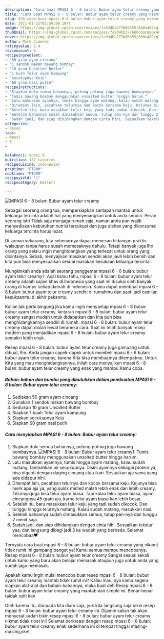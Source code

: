```yaml
---
description: "Cara buat MPASI 6 - 8 bulan: Bubur ayam telur creamy yang nikmat Untuk Jualan"
title: "Cara buat MPASI 6 - 8 bulan: Bubur ayam telur creamy yang nikmat Untuk Jualan"
slug: 698-cara-buat-mpasi-6-8-bulan-bubur-ayam-telur-creamy-yang-nikmat-untuk-jualan
date: 2021-01-21T05:59:00.107Z
image: https://img-global.cpcdn.com/recipes/fa9d4bb277b00b59/680x482cq70/mpasi-6-8-bulan-bubur-ayam-telur-creamy-foto-resep-utama.jpg
thumbnail: https://img-global.cpcdn.com/recipes/fa9d4bb277b00b59/680x482cq70/mpasi-6-8-bulan-bubur-ayam-telur-creamy-foto-resep-utama.jpg
cover: https://img-global.cpcdn.com/recipes/fa9d4bb277b00b59/680x482cq70/mpasi-6-8-bulan-bubur-ayam-telur-creamy-foto-resep-utama.jpg
author: Mark Jimenez
ratingvalue: 3.4
reviewcount: 8
recipeingredient:
- "50 gram ayam cincang"
- "1 sendok makan bawang bombay"
- "10 gram Unsalted Butter"
- "1 buah Telur ayam kampung"
- "secukupnya Keju"
- "60 gram nasi putih"
recipeinstructions:
- "Siapkan dulu semua bahannya, potong potong juga bawang bombaynya."
- "Tumis bawang bombay menggunakan unsalted butter hingga harum."
- "Lalu masukkan ayamnya, tumis hingga ayam matang, kalau sudah matang, tambahkan air secukupnya. Disini ayamnya sebagai protein ya, bisa diganti dengan daging cincang atau ikan. Sesuaikan aja sama yang ada didapur hihi."
- "Ditempat lain, pecahkan telurnya dan kocok bersama keju. Kejunya bisa merk apa aja ya, yang quick melted malah lebih enak dan lebih creamy. Telurnya juga bisa telur ayam biasa. Tapi kalau telur ayam biasa, ayam cincangnya 45 gram aja, karna telur ayam biasa kan lebih besar."
- "Setelah itu, baru masukkan telur keju yang tadi sudah dikocok. Dan tunggu hingga telurnya matang. Kalau sudah matang, masukkan nasi."
- "Setelah bahannya sudah dimasukkan semua, tutup pan-nya dan tunggu 2 menit saja."
- "Sudah jadi, dan siap dihidangkan dengan cinta hihi. Sesuaikan tekstur yaa, dan langsung dibagi jadi 3 ke wadah yang berbeda. Selamat mencobaa❤"
categories:
- Resep
tags:
- mpasi
- 6
- 

katakunci: mpasi 6  
nutrition: 137 calories
recipecuisine: Indonesian
preptime: "PT20M"
cooktime: "PT49M"
recipeyield: "1"
recipecategory: Dessert

---
```



![MPASI 6 - 8 bulan: Bubur ayam telur creamy](https://img-global.cpcdn.com/recipes/fa9d4bb277b00b59/680x482cq70/mpasi-6-8-bulan-bubur-ayam-telur-creamy-foto-resep-utama.jpg)

Sebagai seorang orang tua, mempersiapkan santapan mantab untuk keluarga tercinta adalah hal yang menyenangkan untuk anda sendiri. Peran seorang istri Tidak saja menjaga rumah saja, namun anda pun wajib menyediakan kebutuhan nutrisi tercukupi dan juga olahan yang dikonsumsi keluarga tercinta harus lezat.

Di zaman  sekarang, kita sebenarnya dapat memesan hidangan praktis walaupun tanpa harus susah memasaknya dahulu. Tetapi banyak juga lho orang yang selalu ingin menghidangkan yang terlezat untuk orang yang dicintainya. Sebab, menyajikan masakan sendiri akan jauh lebih bersih dan kita pun bisa menyesuaikan sesuai masakan kesukaan keluarga tercinta. 



Mungkinkah anda adalah seorang penggemar mpasi 6 - 8 bulan: bubur ayam telur creamy?. Asal kamu tahu, mpasi 6 - 8 bulan: bubur ayam telur creamy adalah sajian khas di Indonesia yang saat ini disukai oleh banyak orang di hampir setiap daerah di Indonesia. Kamu dapat membuat mpasi 6 - 8 bulan: bubur ayam telur creamy sendiri di rumahmu dan pasti jadi camilan kesukaanmu di akhir pekanmu.

Kalian tak perlu bingung jika kamu ingin menyantap mpasi 6 - 8 bulan: bubur ayam telur creamy, lantaran mpasi 6 - 8 bulan: bubur ayam telur creamy sangat mudah untuk didapatkan dan kita pun bisa menghidangkannya sendiri di rumah. mpasi 6 - 8 bulan: bubur ayam telur creamy dapat diolah lewat beraneka cara. Saat ini telah banyak resep modern yang menjadikan mpasi 6 - 8 bulan: bubur ayam telur creamy semakin lebih enak.

Resep mpasi 6 - 8 bulan: bubur ayam telur creamy juga gampang untuk dibuat, lho. Anda jangan capek-capek untuk membeli mpasi 6 - 8 bulan: bubur ayam telur creamy, karena Kita bisa membuatnya ditempatmu. Untuk Kita yang mau menghidangkannya, inilah cara menyajikan mpasi 6 - 8 bulan: bubur ayam telur creamy yang enak yang mampu Kamu coba.

<!--inarticleads1-->

##### Bahan-bahan dan bumbu yang dibutuhkan dalam pembuatan MPASI 6 - 8 bulan: Bubur ayam telur creamy:

1. Sediakan 50 gram ayam cincang
1. Gunakan 1 sendok makan bawang bombay
1. Sediakan 10 gram Unsalted Butter
1. Siapkan 1 buah Telur ayam kampung
1. Siapkan secukupnya Keju
1. Siapkan 60 gram nasi putih




<!--inarticleads2-->

##### Cara menyiapkan MPASI 6 - 8 bulan: Bubur ayam telur creamy:

1. Siapkan dulu semua bahannya, potong potong juga bawang bombaynya.
<img src="https://img-global.cpcdn.com/steps/d5fe6fbe5b090867/160x128cq70/mpasi-6-8-bulan-bubur-ayam-telur-creamy-langkah-memasak-1-foto.jpg" alt="MPASI 6 - 8 bulan: Bubur ayam telur creamy">1. Tumis bawang bombay menggunakan unsalted butter hingga harum.
1. Lalu masukkan ayamnya, tumis hingga ayam matang, kalau sudah matang, tambahkan air secukupnya. Disini ayamnya sebagai protein ya, bisa diganti dengan daging cincang atau ikan. Sesuaikan aja sama yang ada didapur hihi.
1. Ditempat lain, pecahkan telurnya dan kocok bersama keju. Kejunya bisa merk apa aja ya, yang quick melted malah lebih enak dan lebih creamy. Telurnya juga bisa telur ayam biasa. Tapi kalau telur ayam biasa, ayam cincangnya 45 gram aja, karna telur ayam biasa kan lebih besar.
1. Setelah itu, baru masukkan telur keju yang tadi sudah dikocok. Dan tunggu hingga telurnya matang. Kalau sudah matang, masukkan nasi.
1. Setelah bahannya sudah dimasukkan semua, tutup pan-nya dan tunggu 2 menit saja.
1. Sudah jadi, dan siap dihidangkan dengan cinta hihi. Sesuaikan tekstur yaa, dan langsung dibagi jadi 3 ke wadah yang berbeda. Selamat mencobaa❤




Ternyata cara buat mpasi 6 - 8 bulan: bubur ayam telur creamy yang nikamt tidak rumit ini gampang banget ya! Kamu semua mampu mencobanya. Resep mpasi 6 - 8 bulan: bubur ayam telur creamy Sangat sesuai sekali untuk kamu yang baru akan belajar memasak ataupun juga untuk anda yang sudah jago memasak.

Apakah kamu ingin mulai mencoba buat resep mpasi 6 - 8 bulan: bubur ayam telur creamy mantab tidak rumit ini? Kalau mau, ayo kamu segera siapkan alat-alat dan bahan-bahannya, maka buat deh Resep mpasi 6 - 8 bulan: bubur ayam telur creamy yang mantab dan simple ini. Benar-benar taidak sulit kan. 

Oleh karena itu, daripada kita diam saja, yuk kita langsung saja bikin resep mpasi 6 - 8 bulan: bubur ayam telur creamy ini. Dijamin kalian tak akan menyesal sudah bikin resep mpasi 6 - 8 bulan: bubur ayam telur creamy nikmat tidak ribet ini! Selamat berkreasi dengan resep mpasi 6 - 8 bulan: bubur ayam telur creamy enak sederhana ini di tempat tinggal masing-masing,oke!.

